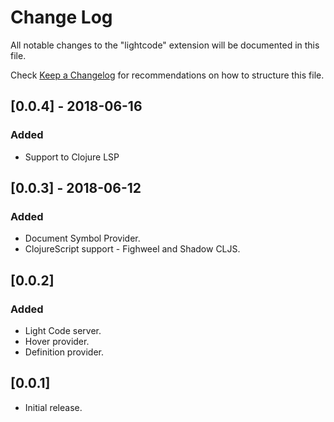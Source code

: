 # Change Log
All notable changes to the "lightcode" extension will be documented in this file.

Check [Keep a Changelog](http://keepachangelog.com/) for recommendations on how to structure this file.

## [0.0.4] - 2018-06-16
### Added
- Support to Clojure LSP

## [0.0.3] - 2018-06-12
### Added
- Document Symbol Provider.
- ClojureScript support - Fighweel and Shadow CLJS.

## [0.0.2]
### Added
- Light Code server.
- Hover provider.
- Definition provider.


## [0.0.1]
- Initial release.
